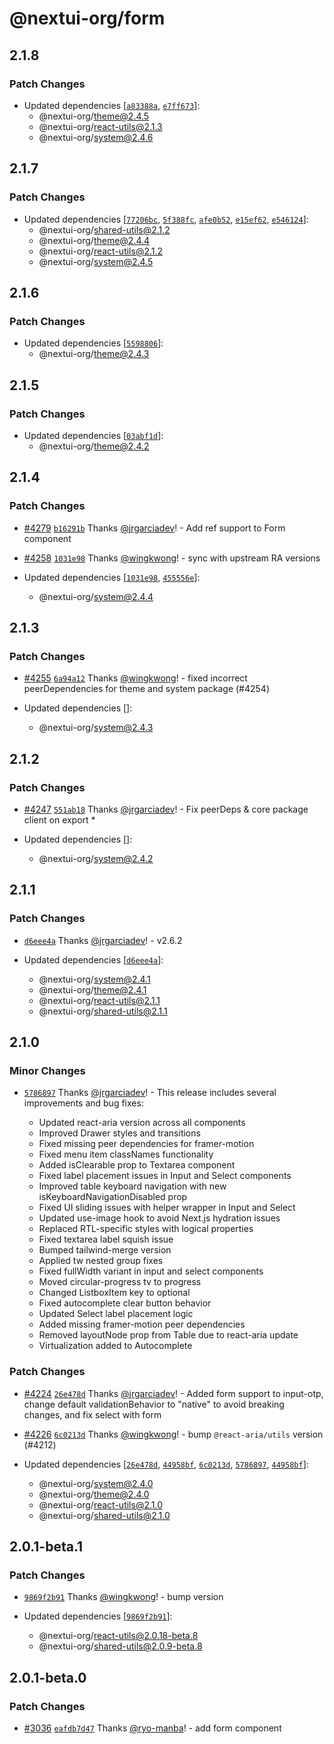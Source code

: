 # @nextui-org/form

## 2.1.8

### Patch Changes

- Updated dependencies [[`a83388a`](https://github.com/frontio-ai/heroui/commit/a83388aaf4521f0ed8dfed99a54998156df1868b), [`e7ff673`](https://github.com/frontio-ai/heroui/commit/e7ff6730d7e891f1e9e3ca232b1faaebc5aedef2)]:
  - @nextui-org/theme@2.4.5
  - @nextui-org/react-utils@2.1.3
  - @nextui-org/system@2.4.6

## 2.1.7

### Patch Changes

- Updated dependencies [[`77206bc`](https://github.com/frontio-ai/heroui/commit/77206bc62596894d038b9715e40b361fec286c10), [`5f388fc`](https://github.com/frontio-ai/heroui/commit/5f388fc68c7db7f852432e73386686d919d44d31), [`afe0b52`](https://github.com/frontio-ai/heroui/commit/afe0b527ce2dcd1f511b601fcba700fd2d12fcd6), [`e15ef62`](https://github.com/frontio-ai/heroui/commit/e15ef62b6ccabc5aef2790c6f97d7457f204be92), [`e546124`](https://github.com/frontio-ai/heroui/commit/e546124e1de49e8bd4d8f5e33cba87a0e83435ef)]:
  - @nextui-org/shared-utils@2.1.2
  - @nextui-org/theme@2.4.4
  - @nextui-org/react-utils@2.1.2
  - @nextui-org/system@2.4.5

## 2.1.6

### Patch Changes

- Updated dependencies [[`5598806`](https://github.com/frontio-ai/heroui/commit/5598806216166dc9fff36cafd9112412486b747f)]:
  - @nextui-org/theme@2.4.3

## 2.1.5

### Patch Changes

- Updated dependencies [[`03abf1d`](https://github.com/frontio-ai/heroui/commit/03abf1daf4fe5ee74f4766cd4fd78068ac25ed78)]:
  - @nextui-org/theme@2.4.2

## 2.1.4

### Patch Changes

- [#4279](https://github.com/frontio-ai/heroui/pull/4279) [`b16291b`](https://github.com/frontio-ai/heroui/commit/b16291b2200229f0d0a9ea910e38f3f100f7931f) Thanks [@jrgarciadev](https://github.com/jrgarciadev)! - Add ref support to Form component

- [#4258](https://github.com/frontio-ai/heroui/pull/4258) [`1031e98`](https://github.com/frontio-ai/heroui/commit/1031e985b71e69b8a7189ea049b9616257f820b3) Thanks [@wingkwong](https://github.com/wingkwong)! - sync with upstream RA versions

- Updated dependencies [[`1031e98`](https://github.com/frontio-ai/heroui/commit/1031e985b71e69b8a7189ea049b9616257f820b3), [`455556e`](https://github.com/frontio-ai/heroui/commit/455556e14278dd933b4acd1a136ea29879b49545)]:
  - @nextui-org/system@2.4.4

## 2.1.3

### Patch Changes

- [#4255](https://github.com/frontio-ai/heroui/pull/4255) [`6a94a12`](https://github.com/frontio-ai/heroui/commit/6a94a125d4836b0a18d9cd2cb521c85a6bfa9050) Thanks [@wingkwong](https://github.com/wingkwong)! - fixed incorrect peerDependencies for theme and system package (#4254)

- Updated dependencies []:
  - @nextui-org/system@2.4.3

## 2.1.2

### Patch Changes

- [#4247](https://github.com/frontio-ai/heroui/pull/4247) [`551ab18`](https://github.com/frontio-ai/heroui/commit/551ab184060b24b2c3a89598f84d4c18599649d0) Thanks [@jrgarciadev](https://github.com/jrgarciadev)! - Fix peerDeps & core package client on export \*

- Updated dependencies []:
  - @nextui-org/system@2.4.2

## 2.1.1

### Patch Changes

- [`d6eee4a`](https://github.com/frontio-ai/heroui/commit/d6eee4a8767556152f47f06dcf04940951abc5af) Thanks [@jrgarciadev](https://github.com/jrgarciadev)! - v2.6.2

- Updated dependencies [[`d6eee4a`](https://github.com/frontio-ai/heroui/commit/d6eee4a8767556152f47f06dcf04940951abc5af)]:
  - @nextui-org/system@2.4.1
  - @nextui-org/theme@2.4.1
  - @nextui-org/react-utils@2.1.1
  - @nextui-org/shared-utils@2.1.1

## 2.1.0

### Minor Changes

- [`5786897`](https://github.com/frontio-ai/heroui/commit/5786897b9950d95c12351dacd2fb41bb1e298201) Thanks [@jrgarciadev](https://github.com/jrgarciadev)! - This release includes several improvements and bug fixes:

  - Updated react-aria version across all components
  - Improved Drawer styles and transitions
  - Fixed missing peer dependencies for framer-motion
  - Fixed menu item classNames functionality
  - Added isClearable prop to Textarea component
  - Fixed label placement issues in Input and Select components
  - Improved table keyboard navigation with new isKeyboardNavigationDisabled prop
  - Fixed UI sliding issues with helper wrapper in Input and Select
  - Updated use-image hook to avoid Next.js hydration issues
  - Replaced RTL-specific styles with logical properties
  - Fixed textarea label squish issue
  - Bumped tailwind-merge version
  - Applied tw nested group fixes
  - Fixed fullWidth variant in input and select components
  - Moved circular-progress tv to progress
  - Changed ListboxItem key to optional
  - Fixed autocomplete clear button behavior
  - Updated Select label placement logic
  - Added missing framer-motion peer dependencies
  - Removed layoutNode prop from Table due to react-aria update
  - Virtualization added to Autocomplete

### Patch Changes

- [#4224](https://github.com/frontio-ai/heroui/pull/4224) [`26e478d`](https://github.com/frontio-ai/heroui/commit/26e478dd937dedcaf41110171d971a8a3cf2ff52) Thanks [@jrgarciadev](https://github.com/jrgarciadev)! - Added form support to input-otp, change default validationBehavior to "native" to avoid breaking changes, and fix select with form

- [#4226](https://github.com/frontio-ai/heroui/pull/4226) [`6c0213d`](https://github.com/frontio-ai/heroui/commit/6c0213dfc805aa3c793763c0b25f53b2b80c24dc) Thanks [@wingkwong](https://github.com/wingkwong)! - bump `@react-aria/utils` version (#4212)

- Updated dependencies [[`26e478d`](https://github.com/frontio-ai/heroui/commit/26e478dd937dedcaf41110171d971a8a3cf2ff52), [`44958bf`](https://github.com/frontio-ai/heroui/commit/44958bf91a1677becd5e9f3c420b7956cf0244d8), [`6c0213d`](https://github.com/frontio-ai/heroui/commit/6c0213dfc805aa3c793763c0b25f53b2b80c24dc), [`5786897`](https://github.com/frontio-ai/heroui/commit/5786897b9950d95c12351dacd2fb41bb1e298201), [`44958bf`](https://github.com/frontio-ai/heroui/commit/44958bf91a1677becd5e9f3c420b7956cf0244d8)]:
  - @nextui-org/system@2.4.0
  - @nextui-org/theme@2.4.0
  - @nextui-org/react-utils@2.1.0
  - @nextui-org/shared-utils@2.1.0

## 2.0.1-beta.1

### Patch Changes

- [`9869f2b91`](https://github.com/frontio-ai/heroui/commit/9869f2b91d0829f9c7f0500ba05745707820bf27) Thanks [@wingkwong](https://github.com/wingkwong)! - bump version

- Updated dependencies [[`9869f2b91`](https://github.com/frontio-ai/heroui/commit/9869f2b91d0829f9c7f0500ba05745707820bf27)]:
  - @nextui-org/react-utils@2.0.18-beta.8
  - @nextui-org/shared-utils@2.0.9-beta.8

## 2.0.1-beta.0

### Patch Changes

- [#3036](https://github.com/frontio-ai/heroui/pull/3036) [`eafdb7d47`](https://github.com/frontio-ai/heroui/commit/eafdb7d475a7fcaa7671af77e86fcdf62f14ae00) Thanks [@ryo-manba](https://github.com/ryo-manba)! - add form component
